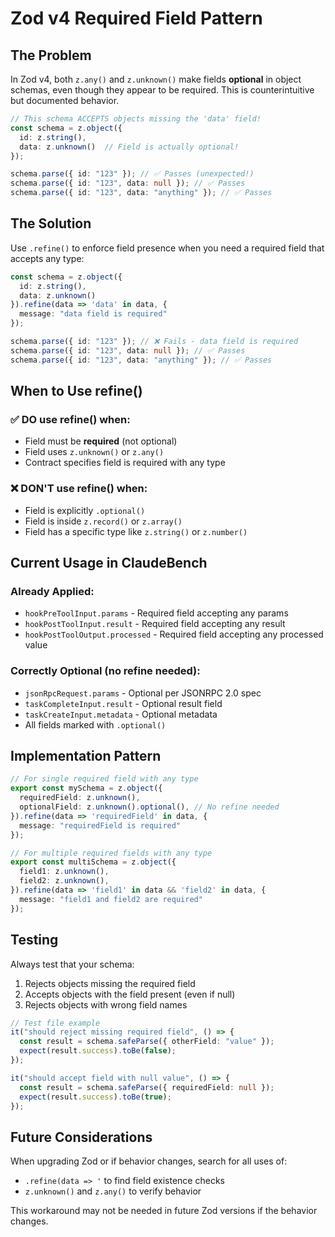 # Zod v4 Required Field Pattern

## The Problem

In Zod v4, both `z.any()` and `z.unknown()` make fields **optional** in object schemas, even though they appear to be required. This is counterintuitive but documented behavior.

```typescript
// This schema ACCEPTS objects missing the 'data' field!
const schema = z.object({
  id: z.string(),
  data: z.unknown()  // Field is actually optional!
});

schema.parse({ id: "123" }); // ✅ Passes (unexpected!)
schema.parse({ id: "123", data: null }); // ✅ Passes
schema.parse({ id: "123", data: "anything" }); // ✅ Passes
```

## The Solution

Use `.refine()` to enforce field presence when you need a required field that accepts any type:

```typescript
const schema = z.object({
  id: z.string(),
  data: z.unknown()
}).refine(data => 'data' in data, {
  message: "data field is required"
});

schema.parse({ id: "123" }); // ❌ Fails - data field is required
schema.parse({ id: "123", data: null }); // ✅ Passes
schema.parse({ id: "123", data: "anything" }); // ✅ Passes
```

## When to Use refine()

### ✅ DO use refine() when:
- Field must be **required** (not optional)
- Field uses `z.unknown()` or `z.any()`
- Contract specifies field is required with any type

### ❌ DON'T use refine() when:
- Field is explicitly `.optional()`
- Field is inside `z.record()` or `z.array()`
- Field has a specific type like `z.string()` or `z.number()`

## Current Usage in ClaudeBench

### Already Applied:
- `hookPreToolInput.params` - Required field accepting any params
- `hookPostToolInput.result` - Required field accepting any result
- `hookPostToolOutput.processed` - Required field accepting any processed value

### Correctly Optional (no refine needed):
- `jsonRpcRequest.params` - Optional per JSONRPC 2.0 spec
- `taskCompleteInput.result` - Optional result field
- `taskCreateInput.metadata` - Optional metadata
- All fields marked with `.optional()`

## Implementation Pattern

```typescript
// For single required field with any type
export const mySchema = z.object({
  requiredField: z.unknown(),
  optionalField: z.unknown().optional(), // No refine needed
}).refine(data => 'requiredField' in data, {
  message: "requiredField is required"
});

// For multiple required fields with any type
export const multiSchema = z.object({
  field1: z.unknown(),
  field2: z.unknown(),
}).refine(data => 'field1' in data && 'field2' in data, {
  message: "field1 and field2 are required"
});
```

## Testing

Always test that your schema:
1. Rejects objects missing the required field
2. Accepts objects with the field present (even if null)
3. Rejects objects with wrong field names

```typescript
// Test file example
it("should reject missing required field", () => {
  const result = schema.safeParse({ otherField: "value" });
  expect(result.success).toBe(false);
});

it("should accept field with null value", () => {
  const result = schema.safeParse({ requiredField: null });
  expect(result.success).toBe(true);
});
```

## Future Considerations

When upgrading Zod or if behavior changes, search for all uses of:
- `.refine(data => '` to find field existence checks
- `z.unknown()` and `z.any()` to verify behavior

This workaround may not be needed in future Zod versions if the behavior changes.